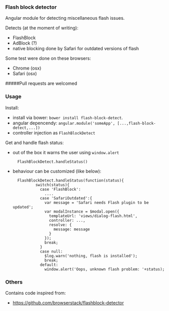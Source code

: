 ### Flash block detector

Angular module for detecting miscellaneous flash issues.

Detects (at the moment of writing):
- FlashBlock
- AdBlock (?)
- native blocking done by Safari for outdated versions of flash

Some test were done on these browsers:
- Chrome (osx)
- Safari (osx)

#####Pull requests are welcomed

### Usage
Install:

- install via bower: `bower install flash-block-detect`.
- angular depencendy: `angular.module('someApp', [...,flash-block-detect,...])`
- controller injection as `FlashBlockDetect`

Get and handle flash status:

- out of the box it warns the user using `window.alert`

		FlashBlockDetect.handleStatus()
		
- behaviour can be customized (like below):

		FlashBlockDetect.handleStatus(function(status){
                switch(status){
                  case 'FlashBlock':
				    ....
                  case 'SafariOutdated':{
                    var message = 'Safari needs Flash plugin to be updated';
                    var modalInstance = $modal.open({
                      templateUrl: 'views/dialog-flash.html',
                      controller: ...,
                      resolve: {
                      	message: message
                      }
                    });
                    break;
                  }
                  case null:
                    $log.warn('nothing, flash is installed');
                    break;
                  default:
                    window.alert('Oops, unknown flash problem: '+status);
	

### Others
Contains code inspired from:

- https://github.com/browserstack/flashblock-detector
